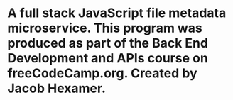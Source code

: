 # A full stack JavaScript file metadata microservice. This program was produced as part of the Back End Development and APIs course on freeCodeCamp.org. Created by Jacob Hexamer.
